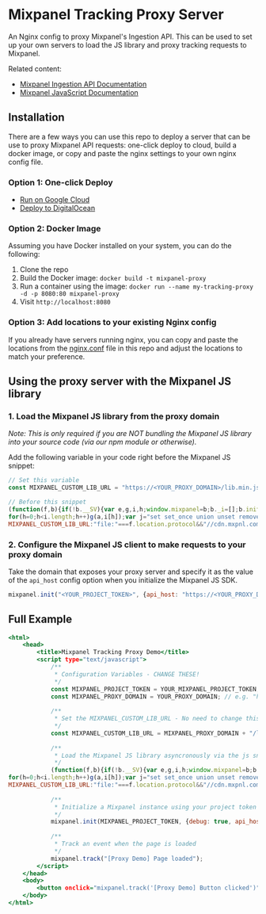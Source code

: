 # Mixpanel Tracking Proxy Server
An Nginx config to proxy Mixpanel's Ingestion API. This can be used to set up your own servers to load the JS library and proxy tracking requests to Mixpanel.

Related content:
- [Mixpanel Ingestion API Documentation](https://developer.mixpanel.com/reference/ingestion-api)
- [Mixpanel JavaScript Documentation](https://developer.mixpanel.com/docs/javascript)

## Installation

There are a few ways you can use this repo to deploy a server that can be use to proxy Mixpanel API requests: one-click deploy to cloud, build a docker image, or copy and paste the nginx settings to your own nginx config file.

### Option 1: One-click Deploy
   - [Run on Google Cloud](https://deploy.cloud.run)
   - [Deploy to DigitalOcean](https://cloud.digitalocean.com/apps/new?repo=https://github.com/jbwyme/mixpanel-proxy-test/tree/main)
   
### Option 2: Docker Image
   Assuming you have Docker installed on your system, you can do the following:
   
   1. Clone the repo
   2. Build the Docker image: `docker build -t mixpanel-proxy`
   3. Run a container using the image: `docker run --name my-tracking-proxy -d -p 8080:80 mixpanel-proxy`
   4. Visit `http://localhost:8080`

### Option 3: Add locations to your existing Nginx config
   If you already have servers running nginx, you can copy and paste the locations from the [nginx.conf](https://github.com/mixpanel/tracking-proxy/blob/master/nginx.conf) file in this repo and adjust the locations to match your preference.



## Using the proxy server with the Mixpanel JS library
   
### 1. Load the Mixpanel JS library from the proxy domain

   _Note: This is only required if you are NOT bundling the Mixpanel JS library into your source code (via our npm module or otherwise)._
   
   Add the following variable in your code right before the Mixpanel JS snippet:

   ```js
   // Set this variable
   const MIXPANEL_CUSTOM_LIB_URL = "https://<YOUR_PROXY_DOMAIN>/lib.min.js";
   
   // Before this snippet
   (function(f,b){if(!b.__SV){var e,g,i,h;window.mixpanel=b;b._i=[];b.init=function(e,f,c){function g(a,d){var b=d.split(".");2==b.length&&(a=a[b[0]],d=b[1]);a[d]=function(){a.push([d].concat(Array.prototype.slice.call(arguments,0)))}}var a=b;"undefined"!==typeof c?a=b[c]=[]:c="mixpanel";a.people=a.people||[];a.toString=function(a){var d="mixpanel";"mixpanel"!==c&&(d+="."+c);a||(d+=" (stub)");return d};a.people.toString=function(){return a.toString(1)+".people (stub)"};i="disable time_event track track_pageview track_links track_forms track_with_groups add_group set_group remove_group register register_once alias unregister identify name_tag set_config reset opt_in_tracking opt_out_tracking has_opted_in_tracking has_opted_out_tracking clear_opt_in_out_tracking start_batch_senders people.set people.set_once people.unset people.increment people.append people.union people.track_charge people.clear_charges people.delete_user people.remove".split(" ");
for(h=0;h<i.length;h++)g(a,i[h]);var j="set set_once union unset remove delete".split(" ");a.get_group=function(){function b(c){d[c]=function(){call2_args=arguments;call2=[c].concat(Array.prototype.slice.call(call2_args,0));a.push([e,call2])}}for(var d={},e=["get_group"].concat(Array.prototype.slice.call(arguments,0)),c=0;c<j.length;c++)b(j[c]);return d};b._i.push([e,f,c])};b.__SV=1.2;e=f.createElement("script");e.type="text/javascript";e.async=!0;e.src="undefined"!==typeof MIXPANEL_CUSTOM_LIB_URL?
MIXPANEL_CUSTOM_LIB_URL:"file:"===f.location.protocol&&"//cdn.mxpnl.com/libs/mixpanel-2-latest.min.js".match(/^\/\//)?"https://cdn.mxpnl.com/libs/mixpanel-2-latest.min.js":"//cdn.mxpnl.com/libs/mixpanel-2-latest.min.js";g=f.getElementsByTagName("script")[0];g.parentNode.insertBefore(e,g)}})(document,window.mixpanel||[]);
   ```
   
### 2. Configure the Mixpanel JS client to make requests to your proxy domain
   
   Take the domain that exposes your proxy server and specify it as the value of the `api_host` config option when you initialize the Mixpanel JS SDK.

   ```js
   mixpanel.init("<YOUR_PROJECT_TOKEN>", {api_host: "https://<YOUR_PROXY_DOMAIN>"})
   ```
   
## Full Example
```index.html
<html>
    <head>
        <title>Mixpanel Tracking Proxy Demo</title>
        <script type="text/javascript">
            /**
             * Configuration Variables - CHANGE THESE!
             */
            const MIXPANEL_PROJECT_TOKEN = YOUR_MIXPANEL_PROJECT_TOKEN; // e.g. "67e8bfdec29d84ab2d36ae18c57b8535"
            const MIXPANEL_PROXY_DOMAIN = YOUR_PROXY_DOMAIN; // e.g. "https://proxy-eoca2pin3q-uc.a.run.app"
            
            /**
             * Set the MIXPANEL_CUSTOM_LIB_URL - No need to change this
             */
            const MIXPANEL_CUSTOM_LIB_URL = MIXPANEL_PROXY_DOMAIN + "/lib.min.js";
            
            /**
             * Load the Mixpanel JS library asyncronously via the js snippet
             */
            (function(f,b){if(!b.__SV){var e,g,i,h;window.mixpanel=b;b._i=[];b.init=function(e,f,c){function g(a,d){var b=d.split(".");2==b.length&&(a=a[b[0]],d=b[1]);a[d]=function(){a.push([d].concat(Array.prototype.slice.call(arguments,0)))}}var a=b;"undefined"!==typeof c?a=b[c]=[]:c="mixpanel";a.people=a.people||[];a.toString=function(a){var d="mixpanel";"mixpanel"!==c&&(d+="."+c);a||(d+=" (stub)");return d};a.people.toString=function(){return a.toString(1)+".people (stub)"};i="disable time_event track track_pageview track_links track_forms track_with_groups add_group set_group remove_group register register_once alias unregister identify name_tag set_config reset opt_in_tracking opt_out_tracking has_opted_in_tracking has_opted_out_tracking clear_opt_in_out_tracking start_batch_senders people.set people.set_once people.unset people.increment people.append people.union people.track_charge people.clear_charges people.delete_user people.remove".split(" ");
for(h=0;h<i.length;h++)g(a,i[h]);var j="set set_once union unset remove delete".split(" ");a.get_group=function(){function b(c){d[c]=function(){call2_args=arguments;call2=[c].concat(Array.prototype.slice.call(call2_args,0));a.push([e,call2])}}for(var d={},e=["get_group"].concat(Array.prototype.slice.call(arguments,0)),c=0;c<j.length;c++)b(j[c]);return d};b._i.push([e,f,c])};b.__SV=1.2;e=f.createElement("script");e.type="text/javascript";e.async=!0;e.src="undefined"!==typeof MIXPANEL_CUSTOM_LIB_URL?
MIXPANEL_CUSTOM_LIB_URL:"file:"===f.location.protocol&&"//cdn.mxpnl.com/libs/mixpanel-2-latest.min.js".match(/^\/\//)?"https://cdn.mxpnl.com/libs/mixpanel-2-latest.min.js":"//cdn.mxpnl.com/libs/mixpanel-2-latest.min.js";g=f.getElementsByTagName("script")[0];g.parentNode.insertBefore(e,g)}})(document,window.mixpanel||[]);
            
            /**
             * Initialize a Mixpanel instance using your project token and proxy domain
             */
            mixpanel.init(MIXPANEL_PROJECT_TOKEN, {debug: true, api_host: MIXPANEL_PROXY_DOMAIN});
            
            /**
             * Track an event when the page is loaded
             */
            mixpanel.track("[Proxy Demo] Page loaded");
        </script>
    </head>
    <body>
        <button onclick="mixpanel.track('[Proxy Demo] Button clicked')">Track event</button>
    </body>
</html>
```
